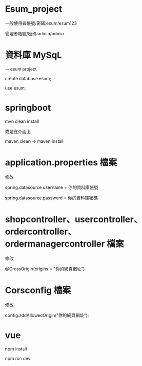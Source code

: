 # Esum_project

一般使用者帳號/密碼:esum/esum123

管理者帳號/密碼:admin/admin

# 資料庫 MySqL
-- esum project

create database esum;

use esum;

# springboot 
mvn clean install

或是在介面上

maven clean -> maven install


# application.properties 檔案
修改

spring.datasource.username = 你的資料庫帳號

spring.datasource.password = 你的資料庫密碼

# shopcontroller、usercontroller、ordercontroller、ordermanagercontroller 檔案
修改

@CrossOrigin(origins = "你的網頁網址")

# Corsconfig 檔案

修改

config.addAllowedOrigin("你的網頁網址");

# vue
npm install

npm run dev
